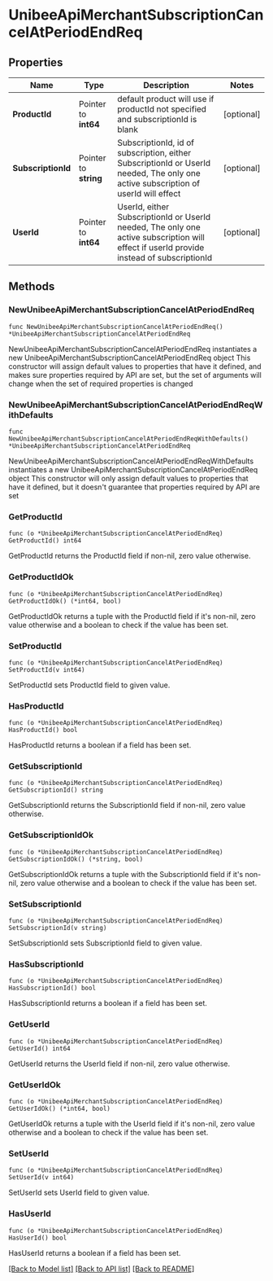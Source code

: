 # UnibeeApiMerchantSubscriptionCancelAtPeriodEndReq

## Properties

Name | Type | Description | Notes
------------ | ------------- | ------------- | -------------
**ProductId** | Pointer to **int64** | default product will use if productId not specified and subscriptionId is blank | [optional] 
**SubscriptionId** | Pointer to **string** | SubscriptionId, id of subscription, either SubscriptionId or UserId needed, The only one active subscription of userId will effect | [optional] 
**UserId** | Pointer to **int64** | UserId, either SubscriptionId or UserId needed, The only one active subscription will effect if userId provide instead of subscriptionId | [optional] 

## Methods

### NewUnibeeApiMerchantSubscriptionCancelAtPeriodEndReq

`func NewUnibeeApiMerchantSubscriptionCancelAtPeriodEndReq() *UnibeeApiMerchantSubscriptionCancelAtPeriodEndReq`

NewUnibeeApiMerchantSubscriptionCancelAtPeriodEndReq instantiates a new UnibeeApiMerchantSubscriptionCancelAtPeriodEndReq object
This constructor will assign default values to properties that have it defined,
and makes sure properties required by API are set, but the set of arguments
will change when the set of required properties is changed

### NewUnibeeApiMerchantSubscriptionCancelAtPeriodEndReqWithDefaults

`func NewUnibeeApiMerchantSubscriptionCancelAtPeriodEndReqWithDefaults() *UnibeeApiMerchantSubscriptionCancelAtPeriodEndReq`

NewUnibeeApiMerchantSubscriptionCancelAtPeriodEndReqWithDefaults instantiates a new UnibeeApiMerchantSubscriptionCancelAtPeriodEndReq object
This constructor will only assign default values to properties that have it defined,
but it doesn't guarantee that properties required by API are set

### GetProductId

`func (o *UnibeeApiMerchantSubscriptionCancelAtPeriodEndReq) GetProductId() int64`

GetProductId returns the ProductId field if non-nil, zero value otherwise.

### GetProductIdOk

`func (o *UnibeeApiMerchantSubscriptionCancelAtPeriodEndReq) GetProductIdOk() (*int64, bool)`

GetProductIdOk returns a tuple with the ProductId field if it's non-nil, zero value otherwise
and a boolean to check if the value has been set.

### SetProductId

`func (o *UnibeeApiMerchantSubscriptionCancelAtPeriodEndReq) SetProductId(v int64)`

SetProductId sets ProductId field to given value.

### HasProductId

`func (o *UnibeeApiMerchantSubscriptionCancelAtPeriodEndReq) HasProductId() bool`

HasProductId returns a boolean if a field has been set.

### GetSubscriptionId

`func (o *UnibeeApiMerchantSubscriptionCancelAtPeriodEndReq) GetSubscriptionId() string`

GetSubscriptionId returns the SubscriptionId field if non-nil, zero value otherwise.

### GetSubscriptionIdOk

`func (o *UnibeeApiMerchantSubscriptionCancelAtPeriodEndReq) GetSubscriptionIdOk() (*string, bool)`

GetSubscriptionIdOk returns a tuple with the SubscriptionId field if it's non-nil, zero value otherwise
and a boolean to check if the value has been set.

### SetSubscriptionId

`func (o *UnibeeApiMerchantSubscriptionCancelAtPeriodEndReq) SetSubscriptionId(v string)`

SetSubscriptionId sets SubscriptionId field to given value.

### HasSubscriptionId

`func (o *UnibeeApiMerchantSubscriptionCancelAtPeriodEndReq) HasSubscriptionId() bool`

HasSubscriptionId returns a boolean if a field has been set.

### GetUserId

`func (o *UnibeeApiMerchantSubscriptionCancelAtPeriodEndReq) GetUserId() int64`

GetUserId returns the UserId field if non-nil, zero value otherwise.

### GetUserIdOk

`func (o *UnibeeApiMerchantSubscriptionCancelAtPeriodEndReq) GetUserIdOk() (*int64, bool)`

GetUserIdOk returns a tuple with the UserId field if it's non-nil, zero value otherwise
and a boolean to check if the value has been set.

### SetUserId

`func (o *UnibeeApiMerchantSubscriptionCancelAtPeriodEndReq) SetUserId(v int64)`

SetUserId sets UserId field to given value.

### HasUserId

`func (o *UnibeeApiMerchantSubscriptionCancelAtPeriodEndReq) HasUserId() bool`

HasUserId returns a boolean if a field has been set.


[[Back to Model list]](../README.md#documentation-for-models) [[Back to API list]](../README.md#documentation-for-api-endpoints) [[Back to README]](../README.md)


